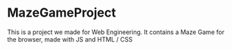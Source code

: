 # MazeGameProject
This is a project we made for Web Engineering. It contains a Maze Game for the browser, made with JS and HTML / CSS
